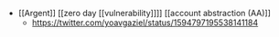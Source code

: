 - [[Argent]] [[zero day [[vulnerability]]]] [[account abstraction (AA)]]
    - https://twitter.com/yoavgaziel/status/1594797195538141184
